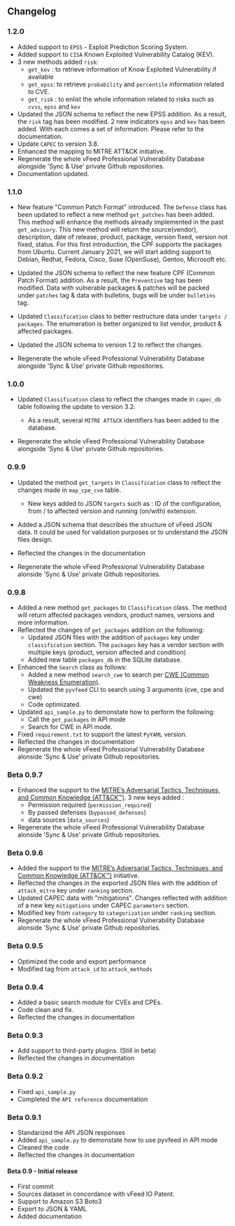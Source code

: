 ## Changelog

### 1.2.0

* Added support to `EPSS` - Exploit Prediction Scoring System. 
* Added support to `CISA` Known Exploited Vulnerability Catalog (KEV).
* 3 new methods added `risk`:
  * `get_kev` : to retrieve information of Know Exploited Vulnerability if available
  * `get_epss`: to retrieve `probability` and `percentile` information related to CVE.
  * `get_risk` : to enlist the whole information related to risks such as `cvss`, `epss` and `kev`
* Updated the JSON schema to reflect the new EPSS addition. As a result, the `risk` 
  tag has been modified. 2 new indicators `epss` and `kev` has been added. With each comes a set of information. Please refer to the documentation.
* Update `CAPEC` to version 3.8.
* Enhanced the mapping to MITRE ATT&CK initiative. 
* Regenerate the whole vFeed Professional Vulnerability Database alongside 'Sync & Use' private Github repositories.
* Documentation updated.


### 1.1.0

* New feature "Common Patch Format" introduced. The `Defense` class has been updated to reflect a new method `get_patches` 
  has been added. This method will enhance the methods already implemented in the past `get_advisory`. This new method 
  will return the source(vendor), description, date of release, product, package, version fixed, version not fixed, status. 
  For this first introduction, the CPF supports the packages from Ubuntu. Current January 2021, we will start adding 
  support to Debian, Redhat, Fedora, Cisco, Suse (OpenSuse), Gentoo, Microsoft etc.
  
* Updated the JSON schema to reflect the new feature CPF (Common Patch Format) addition. As a result, the `Preventive` 
  tag has been modified. Data with vulnerable packages & patches will be packed under `patches` tag & data with bulletins,
  bugs will be under `bulletins` tag.
  
* Updated `Classification` class to better restructure data under `targets / packages`. The enumeration is better 
  organized to list vendor, product & affected packages.
  
* Updated the JSON schema to version 1.2 to reflect the changes.
  
* Regenerate the whole vFeed Professional Vulnerability Database alongside 'Sync & Use' private Github repositories.

### 1.0.0

* Updated `Classification` class to reflect the changes made in `capec_db` table following the update to version 3.2.
    * As a result, several `MITRE ATT&CK` identifiers has been added to the database. 
    
* Regenerate the whole vFeed Professional Vulnerability Database alongside 'Sync & Use' private Github repositories.


### 0.9.9

* Updated the method `get_targets` in `Classification` class to reflect the changes made in `map_cpe_cve` table.
    * New keys added to JSON `targets` such as : ID of the configuration, from / to affected version and running (on/with) extension.
    
* Added a JSON schema that describes the structure of vFeed JSON data. It could be used for validation purposes or to understand the JSON files design.
* Reflected the changes in the documentation
* Regenerate the whole vFeed Professional Vulnerability Database alonside 'Sync & Use' private Github repositories.

### 0.9.8
* Added a new method `get_packages` to `Classification` class. The method will return affected packages vendors, product names, versions and more information.
* Reflected the changes of `get_packages` addition on the following:
    * Updated JSON files with the addition of `packages` key under `classification` section. The `packages` key has a vendor section with multiple keys (product, version affected and condition)
    * Added new table `packages_db` in the SQLite database.
* Enhanced the `Search` class as follows:
    * Added a new method `search_cwe` to search per [CWE (Common Weakness Enumeration)](https://cwe.mitre.org). 
    * Updated the `pyvfeed` CLI to search using 3 arguments (cve, cpe and cwe) 
    * Code optimizated. 
* Updated `api_sample.py` to demonstate how to perform the following:
    * Call the `get_packages` in API mode
    * Search for CWE in API mode.
* Fixed `requirement.txt` to support the latest `PyYAML` version.
* Reflected the changes in documentation
* Regenerate the whole vFeed Professional Vulnerability Database alonside 'Sync & Use' private Github repositories.

### Beta 0.9.7
* Enhanced the support to the [MITRE’s Adversarial Tactics, Techniques, and Common Knowledge (ATT&CK™)](https://attack.mitre.org/wiki/Main_Page). 3 new keys added :
    * Permission required (`permission_required`)
    * By passed defenses (`bypassed_defenses`)
    * data sources (`data_sources`)
* Regenerate the whole vFeed Professional Vulnerability Database alonside 'Sync & Use' private Github repositories.

### Beta 0.9.6
* Added the support to the [MITRE’s Adversarial Tactics, Techniques, and Common Knowledge (ATT&CK™)](https://attack.mitre.org/wiki/Main_Page) initiative.
* Reflected the changes in the exported JSON files with the addition of `attack_mitre` key under `ranking` section.
* Updated CAPEC data with "mitigations". Changes reflected with addition of a new key `mitigations` under CAPEC `parameters` section.
* Modified key from `category` to `categorization` under `ranking` section.
* Regenerate the whole vFeed Professional Vulnerability Database alonside 'Sync & Use' private Github repositories.

### Beta 0.9.5
* Optimized the code and export performance
* Modified tag from `attack_id` to `attack_methods`

### Beta 0.9.4
* Added a basic search module for CVEs and CPEs.
* Code clean and fix.
* Reflected the changes in documentation

### Beta 0.9.3
* Add support to third-party plugins. (Still in beta)
* Reflected the changes in documentation

### Beta 0.9.2
* Fixed `api_sample.py`
* Completed the `API reference` documentation

### Beta 0.9.1
* Standarized the API JSON responses
* Added `api_sample.py` to demonstate how to use pyvfeed in API mode
* Cleaned the code
* Reflected the changes in documentation

#### Beta 0.9 - Initial release
* First commit
* Sources dataset in concordance with vFeed IO Patent.
* Support to Amazon S3 Boto3
* Export to JSON & YAML
* Added documentation
